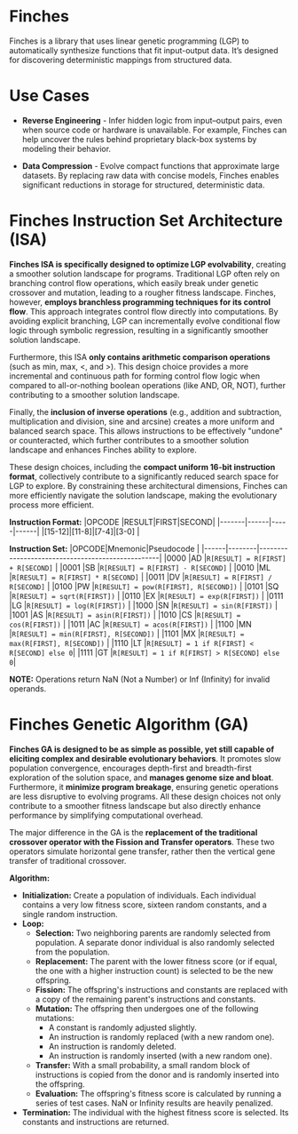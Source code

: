 # Finches

Finches is a library that uses linear genetic programming (LGP) to automatically synthesize functions that fit input-output data.
It’s designed for discovering deterministic mappings from structured data.

# Use Cases

- **Reverse Engineering** - Infer hidden logic from input–output pairs, even when source code or hardware is unavailable.
For example, Finches can help uncover the rules behind proprietary black-box systems by modeling their behavior.

- **Data Compression** - Evolve compact functions that approximate large datasets.
By replacing raw data with concise models, Finches enables significant reductions in storage for structured, deterministic data.

# Finches Instruction Set Architecture (ISA)

**Finches ISA is specifically designed to optimize LGP evolvability**, creating a smoother solution landscape for programs.
Traditional LGP often rely on branching control flow operations, which easily break under genetic crossover and mutation, leading to a rougher fitness landscape.
Finches, however, **employs branchless programming techniques for its control flow**.
This approach integrates control flow directly into computations.
By avoiding explicit branching, LGP can incrementally evolve conditional flow logic through symbolic regression, resulting in a significantly smoother solution landscape.

Furthermore, this ISA **only contains arithmetic comparison operations** (such as min, max, <, and >).
This design choice provides a more incremental and continuous path for forming control flow logic when compared to all-or-nothing boolean operations (like AND, OR, NOT), further contributing to a smoother solution landscape.

Finally, the **inclusion of inverse operations** (e.g., addition and subtraction, multiplication and division, sine and arcsine) creates a more uniform and balanced search space.
This allows instructions to be effectively "undone" or counteracted, which further contributes to a smoother solution landscape and enhances Finches ability to explore.

These design choices, including the **compact uniform 16-bit instruction format**, collectively contribute to a significantly reduced search space for LGP to explore.
By constraining these architectural dimensions, Finches can more efficiently navigate the solution landscape, making the evolutionary process more efficient.

**Instruction Format:**
|OPCODE |RESULT|FIRST|SECOND|
|-------|------|-----|------|
|[15-12]|[11-8]|[7-4]|[3-0] |

**Instruction Set:**
|OPCODE|Mnemonic|Pseudocode                                        |
|------|--------|--------------------------------------------------|
|0000  |AD      |```R[RESULT] = R[FIRST] + R[SECOND]```            |
|0001  |SB      |```R[RESULT] = R[FIRST] - R[SECOND]```            |
|0010  |ML      |```R[RESULT] = R[FIRST] * R[SECOND]```            |
|0011  |DV      |```R[RESULT] = R[FIRST] / R[SECOND]```            |
|0100  |PW      |```R[RESULT] = pow(R[FIRST], R[SECOND])```        |
|0101  |SQ      |```R[RESULT] = sqrt(R[FIRST])```                  |
|0110  |EX      |```R[RESULT] = exp(R[FIRST])```                   |
|0111  |LG      |```R[RESULT] = log(R[FIRST])```                   |
|1000  |SN      |```R[RESULT] = sin(R[FIRST])```                   |
|1001  |AS      |```R[RESULT] = asin(R[FIRST])```                  |
|1010  |CS      |```R[RESULT] = cos(R[FIRST])```                   |
|1011  |AC      |```R[RESULT] = acos(R[FIRST])```                  |
|1100  |MN      |```R[RESULT] = min(R[FIRST], R[SECOND])```        |
|1101  |MX      |```R[RESULT] = max(R[FIRST], R[SECOND])```        |
|1110  |LT      |```R[RESULT] = 1 if R[FIRST] < R[SECOND] else 0```|
|1111  |GT      |```R[RESULT] = 1 if R[FIRST] > R[SECOND] else 0```|

**NOTE:** Operations return NaN (Not a Number) or Inf (Infinity) for invalid operands.

# Finches Genetic Algorithm (GA)

**Finches GA is designed to be as simple as possible, yet still capable of eliciting complex and desirable evolutionary behaviors**.
It promotes slow population convergence, encourages depth-first and breadth-first exploration of the solution space, and **manages genome size and bloat**.
Furthermore, it **minimize program breakage**, ensuring genetic operations are less disruptive to evolving programs.
All these design choices not only contribute to a smoother fitness landscape but also directly enhance performance by simplifying computational overhead.

The major difference in the GA is the **replacement of the traditional crossover operator with the Fission and Transfer operators**.
These two operators simulate horizontal gene transfer, rather then the vertical gene transfer of traditional crossover.

**Algorithm:**
- **Initialization:** Create a population of individuals. Each individual contains a very low fitness score, sixteen random constants, and a single random instruction.
- **Loop:**
  + **Selection:** Two neighboring parents are randomly selected from population. A separate donor individual is also randomly selected from the population.
  + **Replacement:** The parent with the lower fitness score (or if equal, the one with a higher instruction count) is selected to be the new offspring.
  + **Fission:** The offspring's instructions and constants are replaced with a copy of the remaining parent's instructions and constants.
  + **Mutation:** The offspring then undergoes one of the following mutations:
    * A constant is randomly adjusted slightly.
    * An instruction is randomly replaced (with a new random one).
    * An instruction is randomly deleted.
    * An instruction is randomly inserted (with a new random one).
  + **Transfer:** With a small probability, a small random block of instructions is copied from the donor and is randomly inserted into the offspring.
  + **Evaluation:** The offspring's fitness score is calculated by running a series of test cases. NaN or Infinity results are heavily penalized.
- **Termination:** The individual with the highest fitness score is selected. Its constants and instructions are returned.
